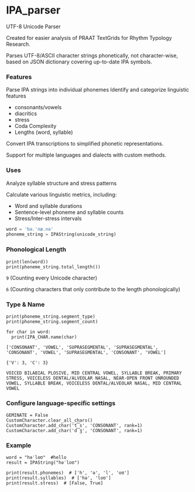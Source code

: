 # IPA_parser
UTF-8 Unicode Parser

Created for easier analysis of PRAAT TextGrids for Rhythm Typology Research. 


Parses UTF-8/ASCII character strings phonetically, not character-wise, based on JSON dictionary covering up-to-date IPA symbols.


### Features
Parse IPA strings into individual phonemes
Identify and categorize linguistic features 
  - consonants/vowels
  - diacritics
  - stress
  - Coda Complexity
  - Lengths (word, syllable)
    
Convert IPA transcriptions to simplified phonetic representations.

Support for multiple languages and dialects with custom methods.

### Uses
Analyze syllable structure and stress patterns

Calculate various linguistic metrics, including:
- Word and syllable durations
- Sentence-level phoneme and syllable counts
- Stress/Inter-stress intervals

```python
word = 'bə.ˈnæ.nə'
phoneme_string = IPAString(unicode_string)
```
### Phonological Length
```
print(len(word)) 
print(phoneme_string.total_length()) 
```
  `9` (Counting every Unicode character)
  
  `6` (Counting characters that only contribute to the length phonologically)

### Type & Name
```
print(phoneme_string.segment_type)
print(phoneme_string.segment_count)

for char in word:
  print(IPA_CHAR.name(char)
```
`['CONSONANT', 'VOWEL', 'SUPRASEGMENTAL', 'SUPRASEGMENTAL', 'CONSONANT', 'VOWEL', 'SUPRASEGMENTAL', 'CONSONANT', 'VOWEL']`

`{'V': 3, 'C': 3}`

`VOICED BILABIAL PLOSIVE,
MID CENTRAL VOWEL,
SYLLABLE BREAK,
PRIMARY STRESS,
VOICELESS DENTAL/ALVEOLAR NASAL,
NEAR-OPEN FRONT UNROUNDED VOWEL,
SYLLABLE BREAK,
VOICELESS DENTAL/ALVEOLAR NASAL,
MID CENTRAL VOWEL`


### Configure language-specific settings
```
GEMINATE = False 
CustomCharacter.clear_all_chars()
CustomCharacter.add_char('t͡s', 'CONSONANT', rank=1)
CustomCharacter.add_char('d͡ʒ', 'CONSONANT', rank=1)
```

### Example 
```
word = "həˈloʊ"  #hello
result = IPAString("həˈloʊ")

print(result.phonemes)  # ['h', 'ə', 'l', 'oʊ']
print(result.syllables)  # ['hə', 'loʊ']
print(result.stress)  # [False, True]
```

